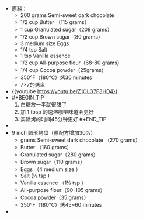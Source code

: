- 原料：
	- 200 grams Semi-sweet dark chocolate
	- 1/2 cup Butter （115 grams）
	- 1 cup Granulated sugar（208 grams）
	- 1/2 cup Brown sugar（80 grams）
	- 3 medium size Eggs
	- 1/4 tsp Salt
	- 1 tsp Vanilla essence
	- 1/2 cup All-purpose flour（68-80 grams）
	- 1/4 cup Cocoa powder（25grams）
	- 350°F（180°C）烤30 minutes
	- 7×7的烤盘
- {{youtube https://youtu.be/Z1OLG7F3HD4}}
- #+BEGIN_TIP
  1. 白糖放一半就很甜了
  2. 加 1 tbsp 的速溶咖啡味道会更好
  3. 实际烤的时间45分钟更好
  #+END_TIP
-
- 9 inch 圆形烤盘（原配方增加30%）
	- grams Semi-sweet dark chocolate （270 grams）
	- Butter （160 grams）
	- Granulated sugar（280 grams）
	- Brown sugar（110 grams）
	- Eggs （4 medium size ）
	- Salt (⅓ tsp )
	- Vanilla essence （1⅓ tsp ）
	- All-purpose flour（90-105 grams）
	- Cocoa powder（35 grams）
	- 350°F（180°C）烤45~60 minutes
-